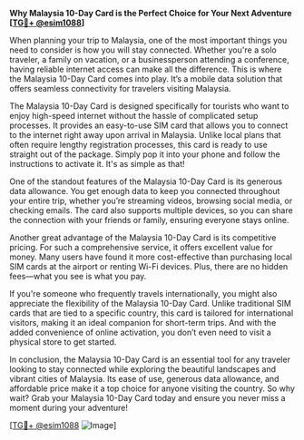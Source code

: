 **Why Malaysia 10-Day Card is the Perfect Choice for Your Next Adventure [[TG💪+ @esim1088](https://t.me/s/esim1088)]**

When planning your trip to Malaysia, one of the most important things you need to consider is how you will stay connected. Whether you're a solo traveler, a family on vacation, or a businessperson attending a conference, having reliable internet access can make all the difference. This is where the Malaysia 10-Day Card comes into play. It’s a mobile data solution that offers seamless connectivity for travelers visiting Malaysia.

The Malaysia 10-Day Card is designed specifically for tourists who want to enjoy high-speed internet without the hassle of complicated setup processes. It provides an easy-to-use SIM card that allows you to connect to the internet right away upon arrival in Malaysia. Unlike local plans that often require lengthy registration processes, this card is ready to use straight out of the package. Simply pop it into your phone and follow the instructions to activate it. It's as simple as that!

One of the standout features of the Malaysia 10-Day Card is its generous data allowance. You get enough data to keep you connected throughout your entire trip, whether you’re streaming videos, browsing social media, or checking emails. The card also supports multiple devices, so you can share the connection with your friends or family, ensuring everyone stays online. 

Another great advantage of the Malaysia 10-Day Card is its competitive pricing. For such a comprehensive service, it offers excellent value for money. Many users have found it more cost-effective than purchasing local SIM cards at the airport or renting Wi-Fi devices. Plus, there are no hidden fees—what you see is what you pay.

If you're someone who frequently travels internationally, you might also appreciate the flexibility of the Malaysia 10-Day Card. Unlike traditional SIM cards that are tied to a specific country, this card is tailored for international visitors, making it an ideal companion for short-term trips. And with the added convenience of online activation, you don’t even need to visit a physical store to get started.

In conclusion, the Malaysia 10-Day Card is an essential tool for any traveler looking to stay connected while exploring the beautiful landscapes and vibrant cities of Malaysia. Its ease of use, generous data allowance, and affordable price make it a top choice for anyone visiting the country. So why wait? Grab your Malaysia 10-Day Card today and ensure you never miss a moment during your adventure! 

[[TG💪+ @esim1088](https://t.me/s/esim1088) ![Image](https://i.postimg.cc/Y0z9fWf4/image.png)]